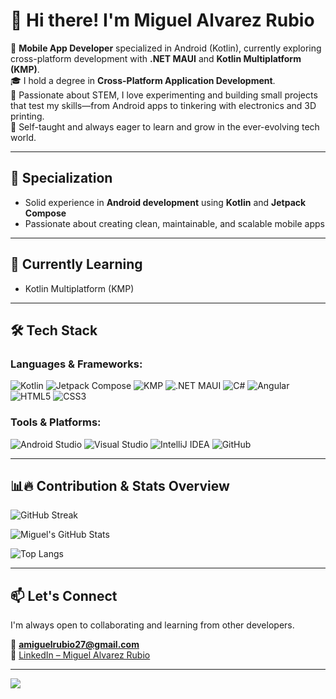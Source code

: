 # 👋 Hi there! I'm Miguel Alvarez Rubio

📱 **Mobile App Developer** specialized in Android (Kotlin), currently exploring cross-platform development with **.NET MAUI** and **Kotlin Multiplatform (KMP)**.  
🎓 I hold a degree in **Cross-Platform Application Development**.  
🧠 Passionate about STEM, I love experimenting and building small projects that test my skills—from Android apps to tinkering with electronics and 3D printing.  
🚀 Self-taught and always eager to learn and grow in the ever-evolving tech world.

---

## 🎯 Specialization

- Solid experience in **Android development** using **Kotlin** and **Jetpack Compose**
- Passionate about creating clean, maintainable, and scalable mobile apps

---

## 🌱 Currently Learning

- Kotlin Multiplatform (KMP)

---

## 🛠️ Tech Stack

### Languages & Frameworks:
![Kotlin](https://img.shields.io/badge/Kotlin-7F52FF?style=for-the-badge&logo=kotlin&logoColor=white)
![Jetpack Compose](https://img.shields.io/badge/Jetpack%20Compose-4285F4?style=for-the-badge&logo=android&logoColor=white)
![KMP](https://img.shields.io/badge/Kotlin%20Multiplatform-0097A7?style=for-the-badge&logo=kotlin&logoColor=white)
![.NET MAUI](https://img.shields.io/badge/.NET%20MAUI-512BD4?style=for-the-badge&logo=dotnet&logoColor=white)
![C#](https://img.shields.io/badge/C%23-239120?style=for-the-badge&logo=csharp&logoColor=white)
![Angular](https://img.shields.io/badge/Angular-DD0031?style=for-the-badge&logo=angular&logoColor=white)
![HTML5](https://img.shields.io/badge/HTML5-E34F26?style=for-the-badge&logo=html5&logoColor=white)
![CSS3](https://img.shields.io/badge/CSS3-1572B6?style=for-the-badge&logo=css3&logoColor=white)

### Tools & Platforms:
![Android Studio](https://img.shields.io/badge/Android%20Studio-3DDC84?style=for-the-badge&logo=androidstudio&logoColor=white)
![Visual Studio](https://img.shields.io/badge/Visual%20Studio-5C2D91?style=for-the-badge&logo=visualstudio&logoColor=white)
![IntelliJ IDEA](https://img.shields.io/badge/IntelliJ%20IDEA-000000?style=for-the-badge&logo=intellijidea&logoColor=white)
![GitHub](https://img.shields.io/badge/GitHub-181717?style=for-the-badge&logo=github&logoColor=white)

---

## 📊🔥 Contribution & Stats Overview

![GitHub Streak](https://streak-stats.demolab.com?user=amrubio27&theme=calm&hide_border=true&ring=00bcd4&fire=00bcd4&currStreakLabel=0097a7)

![Miguel's GitHub Stats](https://github-readme-stats.vercel.app/api?username=amrubio27&show_icons=true&theme=calm&hide_border=true&hide_title=true&icon_color=00bcd4)

![Top Langs](https://github-readme-stats.vercel.app/api/top-langs/?username=amrubio27&layout=compact&theme=calm&hide_border=true)

---

## 📫 Let's Connect

I'm always open to collaborating and learning from other developers.

📧 **amiguelrubio27@gmail.com**  
🔗 [LinkedIn – Miguel Alvarez Rubio](https://www.linkedin.com/in/miguel-álvarez-rubio-7369a92b0)

---

[![](https://visitcount.itsvg.in/api?id=amrubio27&icon=0&color=00BCD4)](https://visitcount.itsvg.in)

